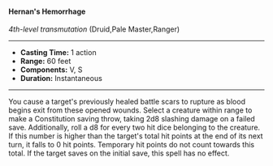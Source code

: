 #### Hernan's Hemorrhage
*4th-level transmutation* (Druid,Pale Master,Ranger)
___
- **Casting Time:** 1 action
- **Range:** 60 feet
- **Components:** V, S
- **Duration:** Instantaneous
---
You cause a target's previously healed battle scars to rupture as blood begins exit from these opened wounds. Select a creature within range to make a Constitution saving throw, taking 2d8 slashing damage on a failed save. Additionally, roll a d8 for every two hit dice belonging to the creature. If this number is higher than the target's total hit points at the end of its next turn, it falls to 0 hit points. Temporary hit points do not count towards this total. If the target saves on the initial save, this spell has no effect.
